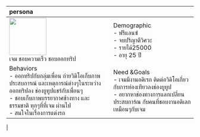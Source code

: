 



|  persona |             |      
|:-------|-------------|
| <img src="https://www.greatbiker.com/wp-content/uploads/2017/09/tt.jpg" width="100" ><br> เจม ชอบความเร็ว ชอบออกทริป      |Demographic<br>- ฟรีแลนซ์<br>- จบปริญาตีวิศวะ<br> - รายได้25000<br>- อายุ 25 ปี  |
|Behaviors<br> - ออกทริปกับกลุ่มเพื่อน ถ่ายวิดิโอเก็บภาพประสบการณ์ และเหตุการณ์ต่างๆในระหว่างออกทริปลง ช่องยูทูปแชร์กับเพื่อนๆ <br>- ชอบเก็บภาพบรรยากาศข้างทาง และธรรมชาติ ทุกๆที่ที่เจม ผ่านไป<br>- สนใจในเรื่องการแต่งรถ     | Need &Goals<br>- เจมมีงานอดิเรก ติดต่อวิดิโอเกี่ยวกับการท่องเทียวลงช่องยูทูป<br> - อยากหาช่องทางการแลกเปลี่ยนประสบการ์ณ กับคนที่ชอบงานอดิเลกเหมือนๆกับเจม <br>
   |      

